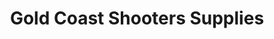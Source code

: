 ---
title: "Gold Coast Shooters Supplies"
url: /ashmore/gold-coast-shooters-supplies/
shop: Waffen
---